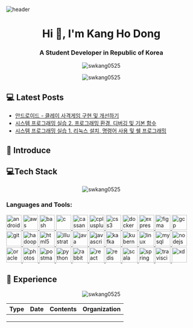 ![header](https://capsule-render.vercel.app/api?type=wave&color=gradient&height=300&section=header&text=Kang%20Ho%20Dong&animation=fadeIn&fontSize=85)

<h1 align="center">Hi 👋, I'm Kang Ho Dong</h1>
<h3 align="center">A Student Developer in Republic of Korea</h3>
<p align="center"> <img src="https://komarev.com/ghpvc/?username=swkang0525&label=Profile%20views&color=0e75b6&style=flat" alt="swkang0525" /> </p>
<p align="center">
<img align="center" src="https://github-readme-stats.vercel.app/api?username=swkang0525&show_icons=true&locale=en" alt="swkang0525" />
</p>

## :computer: Latest Posts
<!-- BLOG-POST-LIST:START -->
- [안드로이드 - 클레이 사격게임 구현 및 개선하기](https://velog.io/@rod0ng/%EC%95%88%EB%93%9C%EB%A1%9C%EC%9D%B4%EB%93%9C-%ED%81%B4%EB%A0%88%EC%9D%B4-%EC%82%AC%EA%B2%A9%EA%B2%8C%EC%9E%84-%EA%B5%AC%ED%98%84-%EB%B0%8F-%EA%B0%9C%EC%84%A0%ED%95%98%EA%B8%B0)
- [시스템 프로그래밍 실습 2.  프로그래밍 환경, 디버깅 및 기본 함수](https://velog.io/@rod0ng/%EC%8B%A4%EC%8A%B5-2.-%ED%94%84%EB%A1%9C%EA%B7%B8%EB%9E%98%EB%B0%8D-%ED%99%98%EA%B2%BD-%EB%94%94%EB%B2%84%EA%B9%85-%EB%B0%8F-%EA%B8%B0%EB%B3%B8-%ED%95%A8%EC%88%98)
- [시스템 프로그래밍 실습 1.  리눅스 설치, 명령어 사용 및 쉘 프로그래밍](https://velog.io/@rod0ng/%EC%8B%A4%EC%8A%B5-1.-%EB%A6%AC%EB%88%85%EC%8A%A4-%EC%84%A4%EC%B9%98-%EB%AA%85%EB%A0%B9%EC%96%B4-%EC%82%AC%EC%9A%A9-%EB%B0%8F-%EC%89%98-%ED%94%84%EB%A1%9C%EA%B7%B8%EB%9E%98%EB%B0%8D)
<!-- BLOG-POST-LIST:END -->

## :facepunch: Introduce





## :computer:Tech Stack

<p align="center"><img align="center" src="https://github-readme-stats.vercel.app/api/top-langs?username=swkang0525&show_icons=true&locale=en&layout=compact" alt="swkang0525" /></p>

<h3 align="left">Languages and Tools:</h3>
<p align="left"> <a href="https://developer.android.com" target="_blank"> <img src="https://devicons.github.io/devicon/devicon.git/icons/android/android-original-wordmark.svg" alt="android" width="40" height="40"/> </a> <a href="https://aws.amazon.com" target="_blank"> <img src="https://devicons.github.io/devicon/devicon.git/icons/amazonwebservices/amazonwebservices-original-wordmark.svg" alt="aws" width="40" height="40"/> </a> <a href="https://www.gnu.org/software/bash/" target="_blank"> <img src="https://www.vectorlogo.zone/logos/gnu_bash/gnu_bash-icon.svg" alt="bash" width="40" height="40"/> </a> <a href="https://www.cprogramming.com/" target="_blank"> <img src="https://devicons.github.io/devicon/devicon.git/icons/c/c-original.svg" alt="c" width="40" height="40"/> </a> <a href="https://cassandra.apache.org/" target="_blank"> <img src="https://www.vectorlogo.zone/logos/apache_cassandra/apache_cassandra-icon.svg" alt="cassandra" width="40" height="40"/> </a> <a href="https://www.w3schools.com/cpp/" target="_blank"> <img src="https://devicons.github.io/devicon/devicon.git/icons/cplusplus/cplusplus-original.svg" alt="cplusplus" width="40" height="40"/> </a> <a href="https://www.w3schools.com/css/" target="_blank"> <img src="https://devicons.github.io/devicon/devicon.git/icons/css3/css3-original-wordmark.svg" alt="css3" width="40" height="40"/> </a> <a href="https://www.docker.com/" target="_blank"> <img src="https://devicons.github.io/devicon/devicon.git/icons/docker/docker-original-wordmark.svg" alt="docker" width="40" height="40"/> </a> <a href="https://expressjs.com" target="_blank"> <img src="https://devicons.github.io/devicon/devicon.git/icons/express/express-original-wordmark.svg" alt="express" width="40" height="40"/> </a> <a href="https://www.figma.com/" target="_blank"> <img src="https://www.vectorlogo.zone/logos/figma/figma-icon.svg" alt="figma" width="40" height="40"/> </a> <a href="https://cloud.google.com" target="_blank"> <img src="https://www.vectorlogo.zone/logos/google_cloud/google_cloud-icon.svg" alt="gcp" width="40" height="40"/> </a> <a href="https://git-scm.com/" target="_blank"> <img src="https://www.vectorlogo.zone/logos/git-scm/git-scm-icon.svg" alt="git" width="40" height="40"/> </a> <a href="https://hadoop.apache.org/" target="_blank"> <img src="https://www.vectorlogo.zone/logos/apache_hadoop/apache_hadoop-icon.svg" alt="hadoop" width="40" height="40"/> </a> <a href="https://www.w3.org/html/" target="_blank"> <img src="https://devicons.github.io/devicon/devicon.git/icons/html5/html5-original-wordmark.svg" alt="html5" width="40" height="40"/> </a> <a href="https://www.adobe.com/in/products/illustrator.html" target="_blank"> <img src="https://www.vectorlogo.zone/logos/adobe_illustrator/adobe_illustrator-icon.svg" alt="illustrator" width="40" height="40"/> </a> <a href="https://www.java.com" target="_blank"> <img src="https://devicons.github.io/devicon/devicon.git/icons/java/java-original-wordmark.svg" alt="java" width="40" height="40"/> </a> <a href="https://developer.mozilla.org/en-US/docs/Web/JavaScript" target="_blank"> <img src="https://devicons.github.io/devicon/devicon.git/icons/javascript/javascript-original.svg" alt="javascript" width="40" height="40"/> </a> <a href="https://kafka.apache.org/" target="_blank"> <img src="https://www.vectorlogo.zone/logos/apache_kafka/apache_kafka-icon.svg" alt="kafka" width="40" height="40"/> </a> <a href="https://kubernetes.io" target="_blank"> <img src="https://www.vectorlogo.zone/logos/kubernetes/kubernetes-icon.svg" alt="kubernetes" width="40" height="40"/> </a> <a href="https://www.linux.org/" target="_blank"> <img src="https://devicons.github.io/devicon/devicon.git/icons/linux/linux-original.svg" alt="linux" width="40" height="40"/> </a> <a href="https://www.mysql.com/" target="_blank"> <img src="https://devicons.github.io/devicon/devicon.git/icons/mysql/mysql-original-wordmark.svg" alt="mysql" width="40" height="40"/> </a> <a href="https://nodejs.org" target="_blank"> <img src="https://devicons.github.io/devicon/devicon.git/icons/nodejs/nodejs-original-wordmark.svg" alt="nodejs" width="40" height="40"/> </a> <a href="https://www.oracle.com/" target="_blank"> <img src="https://devicons.github.io/devicon/devicon.git/icons/oracle/oracle-original.svg" alt="oracle" width="40" height="40"/> </a> <a href="https://www.photoshop.com/en" target="_blank"> <img src="https://devicons.github.io/devicon/devicon.git/icons/photoshop/photoshop-plain.svg" alt="photoshop" width="40" height="40"/> </a> <a href="https://postman.com" target="_blank"> <img src="https://www.vectorlogo.zone/logos/getpostman/getpostman-icon.svg" alt="postman" width="40" height="40"/> </a> <a href="https://www.python.org" target="_blank"> <img src="https://devicons.github.io/devicon/devicon.git/icons/python/python-original.svg" alt="python" width="40" height="40"/> </a> <a href="https://www.rabbitmq.com" target="_blank"> <img src="https://www.vectorlogo.zone/logos/rabbitmq/rabbitmq-icon.svg" alt="rabbitMQ" width="40" height="40"/> </a> <a href="https://reactjs.org/" target="_blank"> <img src="https://devicons.github.io/devicon/devicon.git/icons/react/react-original-wordmark.svg" alt="react" width="40" height="40"/> </a> <a href="https://redis.io" target="_blank"> <img src="https://devicons.github.io/devicon/devicon.git/icons/redis/redis-original-wordmark.svg" alt="redis" width="40" height="40"/> </a> <a href="https://www.scala-lang.org" target="_blank"> <img src="https://devicons.github.io/devicon/devicon.git/icons/scala/scala-original-wordmark.svg" alt="scala" width="40" height="40"/> </a> <a href="https://spring.io/" target="_blank"> <img src="https://www.vectorlogo.zone/logos/springio/springio-icon.svg" alt="spring" width="40" height="40"/> </a> <a href="https://travis-ci.org" target="_blank"> <img src="https://www.vectorlogo.zone/logos/travis-ci/travis-ci-icon.svg" alt="travisci" width="40" height="40"/> </a> <a href="https://www.adobe.com/products/xd.html" target="_blank"> <img src="https://cdn.worldvectorlogo.com/logos/adobe-xd.svg" alt="xd" width="40" height="40"/> </a> </p>

## :calendar: Experience

<p align="center"><img align="center" src="https://github-readme-streak-stats.herokuapp.com/?user=swkang0525&" alt="swkang0525" /></p>


| Type | Date | Contents | Organization |
| ---- | ---- | -------- | :----------: |
|      |      |          |              |
|      |      |          |              |
|      |      |          |              |







